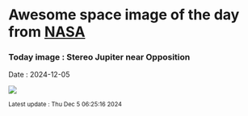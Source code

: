 
# Awesome space image of the day from [NASA](https://api.nasa.gov/)

### Today image : Stereo Jupiter near Opposition
Date : 2024-12-05

![](https://apod.nasa.gov/apod/image/2412/2023-11-17-1617_1632-Jupiter_Stereo1200.png)

<small>Latest update : Thu Dec  5 06:25:16 2024</small>
        